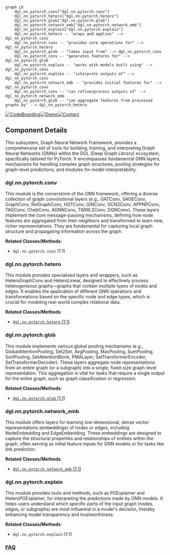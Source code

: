 ```mermaid
graph LR
    dgl_nn_pytorch_conv["dgl.nn.pytorch.conv"]
    dgl_nn_pytorch_hetero["dgl.nn.pytorch.hetero"]
    dgl_nn_pytorch_glob["dgl.nn.pytorch.glob"]
    dgl_nn_pytorch_network_emb["dgl.nn.pytorch.network_emb"]
    dgl_nn_pytorch_explain["dgl.nn.pytorch.explain"]
    dgl_nn_pytorch_hetero -- "wraps and applies" --> dgl_nn_pytorch_conv
    dgl_nn_pytorch_conv -- "provides core operations for" --> dgl_nn_pytorch_hetero
    dgl_nn_pytorch_glob -- "takes input from" --> dgl_nn_pytorch_conv
    dgl_nn_pytorch_conv -- "generates features for" --> dgl_nn_pytorch_glob
    dgl_nn_pytorch_explain -- "works with models built using" --> dgl_nn_pytorch_conv
    dgl_nn_pytorch_explain -- "interprets outputs of" --> dgl_nn_pytorch_conv
    dgl_nn_pytorch_network_emb -- "provides initial features for" --> dgl_nn_pytorch_conv
    dgl_nn_pytorch_conv -- "can refine/process outputs of" --> dgl_nn_pytorch_network_emb
    dgl_nn_pytorch_glob -- "can aggregate features from processed graphs by" --> dgl_nn_pytorch_hetero
```
[![CodeBoarding](https://img.shields.io/badge/Generated%20by-CodeBoarding-9cf?style=flat-square)](https://github.com/CodeBoarding/CodeBoarding)[![Demo](https://img.shields.io/badge/Try%20our-Demo-blue?style=flat-square)](https://www.codeboarding.org/demo)[![Contact](https://img.shields.io/badge/Contact%20us%20-%20contact@codeboarding.org-lightgrey?style=flat-square)](mailto:contact@codeboarding.org)

## Component Details

This subsystem, Graph Neural Network Framework, provides a comprehensive set of tools for building, training, and interpreting Graph Neural Networks (GNNs) within the DGL (Deep Graph Library) ecosystem, specifically tailored for PyTorch. It encompasses fundamental GNN layers, mechanisms for handling complex graph structures, pooling strategies for graph-level predictions, and modules for model interpretability.

### dgl.nn.pytorch.conv
This module is the cornerstone of the GNN framework, offering a diverse collection of graph convolutional layers (e.g., GATConv, SAGEConv, GraphConv, RelGraphConv, HGTConv, GINConv, GCN2Conv, APPNPConv, TAGConv, ChebConv, AGNNConv, TWIRLSConv, DGNConv). These layers implement the core message-passing mechanisms, defining how node features are aggregated from their neighbors and transformed to learn new, richer representations. They are fundamental for capturing local graph structure and propagating information across the graph.


**Related Classes/Methods**:

- `dgl.nn.pytorch.conv` (1:1)


### dgl.nn.pytorch.hetero
This module provides specialized layers and wrappers, such as HeteroGraphConv and HeteroLinear, designed to effectively process heterogeneous graphs—graphs that contain multiple types of nodes and edges. It enables the application of different GNN operations and transformations based on the specific node and edge types, which is crucial for modeling real-world complex relational data.


**Related Classes/Methods**:

- <a href="https://github.com/dmlc/dgl/blob/master/python/dgl/nn/pytorch/hetero.py#L1-L1" target="_blank" rel="noopener noreferrer">`dgl.nn.pytorch.hetero` (1:1)</a>


### dgl.nn.pytorch.glob
This module implements various global pooling mechanisms (e.g., GlobalAttentionPooling, Set2Set, AvgPooling, MaxPooling, SumPooling, SortPooling, SetAttentionBlock, PMALayer, SetTransformerEncoder, SetTransformerDecoder). These layers aggregate node representations from an entire graph (or a subgraph) into a single, fixed-size graph-level representation. This aggregation is vital for tasks that require a single output for the entire graph, such as graph classification or regression.


**Related Classes/Methods**:

- <a href="https://github.com/dmlc/dgl/blob/master/python/dgl/nn/pytorch/glob.py#L1-L1" target="_blank" rel="noopener noreferrer">`dgl.nn.pytorch.glob` (1:1)</a>


### dgl.nn.pytorch.network_emb
This module offers layers for learning low-dimensional, dense vector representations (embeddings) of nodes or edges, including NodeEmbedding and EdgeEmbedding. These embeddings are designed to capture the structural properties and relationships of entities within the graph, often serving as initial feature inputs for GNN models or for tasks like link prediction.


**Related Classes/Methods**:

- <a href="https://github.com/dmlc/dgl/blob/master/python/dgl/nn/pytorch/network_emb.py#L1-L1" target="_blank" rel="noopener noreferrer">`dgl.nn.pytorch.network_emb` (1:1)</a>


### dgl.nn.pytorch.explain
This module provides tools and methods, such as PGExplainer and HeteroPGExplainer, for interpreting the predictions made by GNN models. It helps users understand which specific parts of the input graph (nodes, edges, or subgraphs) are most influential in a model's decision, thereby enhancing model transparency and trustworthiness.


**Related Classes/Methods**:

- `dgl.nn.pytorch.explain` (1:1)




### [FAQ](https://github.com/CodeBoarding/GeneratedOnBoardings/tree/main?tab=readme-ov-file#faq)